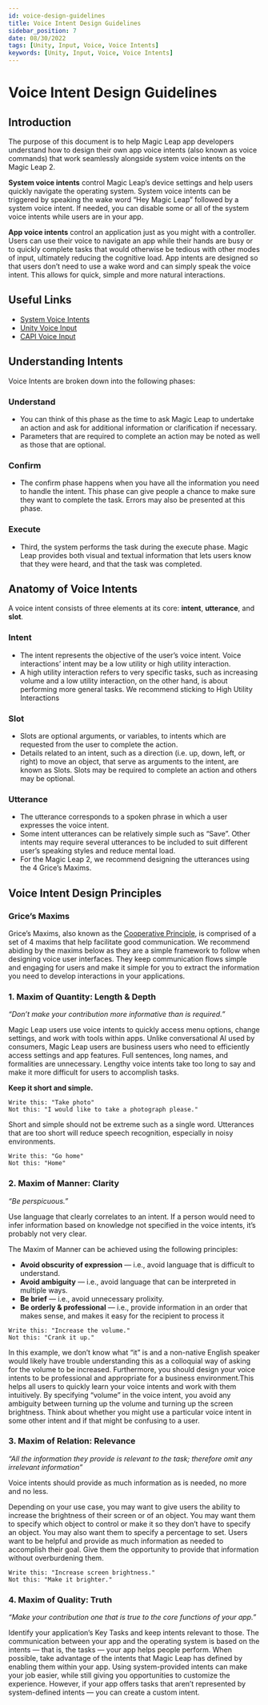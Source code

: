 ```yaml
---
id: voice-design-guidelines
title: Voice Intent Design Guidelines
sidebar_position: 7
date: 08/30/2022
tags: [Unity, Input, Voice, Voice Intents]
keywords: [Unity, Input, Voice, Voice Intents]
---
```


# Voice Intent Design Guidelines

## Introduction

The purpose of this document is to help Magic Leap app developers understand how to design their own app voice intents (also known as voice commands) that work seamlessly alongside system voice intents on the Magic Leap 2.

**System voice intents** control Magic Leap’s device settings and help users quickly navigate the operating system. System voice intents can be triggered by speaking the wake word “Hey Magic Leap” followed by a system voice intent. If needed, you can disable some or all of the system voice intents while users are in your app.

**App voice intents** control an application just as you might with a controller. Users can use their voice to navigate an app while their hands are busy or to quickly complete tasks that would otherwise be tedious with other modes of input, ultimately reducing the cognitive load. App intents are designed so that users don’t need to use a wake word and can simply speak the voice intent. This allows for quick, simple and more natural interactions.

## Useful Links

- [System Voice Intents](/docs/guides/features/voice-commands)
- [Unity Voice Input](/docs/guides/unity/input/voice-intents/voice-intents-overview.md)
- [CAPI Voice Input](/docs/api-ref/api/Modules/group___input/struct_m_l_voice_intent_settings.md)

## Understanding Intents

Voice Intents are broken down into the following phases:

### Understand

- You can think of this phase as the time to ask Magic Leap to undertake an action and ask for additional information or clarification if necessary.
- Parameters that are required to complete an action may be noted as well as those that are optional.

### Confirm

- The confirm phase happens when you have all the information you need to handle the intent. This phase can give people a chance to make sure they want to complete the task. Errors may also be presented at this phase.

### Execute

- Third, the system performs the task during the execute phase. Magic Leap provides both visual and textual information that lets users know that they were heard, and that the task was completed.

## Anatomy of Voice Intents

A voice intent consists of three elements at its core: **intent**, **utterance**, and **slot**.

### Intent

- The intent represents the objective of the user’s voice intent. Voice interactions’ intent may be a low utility or high utility interaction.
- A high utility interaction refers to very specific tasks, such as increasing volume and a low utility interaction, on the other hand, is about performing more general tasks. We recommend sticking to High Utility Interactions

### Slot

- Slots are optional arguments, or variables, to intents which are requested from the user to complete the action.
- Details related to an intent, such as a direction (i.e. up, down, left, or right) to move an object, that serve as arguments to the intent, are known as Slots. Slots may be required to complete an action and others may be optional.

### Utterance

- The utterance corresponds to a spoken phrase in which a user expresses the voice intent.
- Some intent utterances can be relatively simple such as “Save”. Other intents may require several utterances to be included to suit different user’s speaking styles and reduce mental load.
- For the Magic Leap 2, we recommend designing the utterances using the 4 Grice’s Maxims.

## Voice Intent Design Principles

### Grice’s Maxims

Grice’s Maxims, also known as the [Cooperative Principle](https://en.wikipedia.org/wiki/Cooperative_principle), is comprised of a set of 4 maxims that help facilitate good communication. We recommend abiding by the maxims below as they are a simple framework to follow when designing voice user interfaces. They keep communication flows simple and engaging for users and make it simple for you to extract the information you need to develop interactions in your applications.

### 1. Maxim of Quantity: Length & Depth

_“Don’t make your contribution more informative than is required.”_

Magic Leap users use voice intents to quickly access menu options, change settings, and work with tools within apps. Unlike conversational AI used by consumers, Magic Leap users are business users who need to efficiently access settings and app features. Full sentences, long names, and formalities are unnecessary. Lengthy voice intents take too long to say and make it more difficult for users to accomplish tasks.

**Keep it short and simple.**

```
Write this: "Take photo"
Not this: "I would like to take a photograph please."
```

Short and simple should not be extreme such as a single word. Utterances that are too short will reduce speech recognition, especially in noisy environments.

```
Write this: "Go home"
Not this: "Home"
```

### 2. Maxim of Manner: Clarity

_“Be perspicuous.”_

Use language that clearly correlates to an intent. If a person would need to infer information based on knowledge not specified in the voice intents, it’s probably not very clear.

The Maxim of Manner can be achieved using the following principles:

- **Avoid obscurity of expression** — i.e., avoid language that is difficult to understand.
- **Avoid ambiguity** — i.e., avoid language that can be interpreted in multiple ways.
- **Be brief** — i.e., avoid unnecessary prolixity.
- **Be orderly & professional** — i.e., provide information in an order that makes sense, and makes it easy for the recipient to process it

```
Write this: "Increase the volume."
Not this: "Crank it up."
```

In this example, we don’t know what “it” is and a non-native English speaker would likely have trouble understanding this as a colloquial way of asking for the volume to be increased. Furthermore, you should design your voice intents to be professional and appropriate for a business environment.This helps all users to quickly learn your voice intents and work with them intuitively. By specifying “volume” in the voice intent, you avoid any ambiguity between turning up the volume and turning up the screen brightness. Think about whether you might use a particular voice intent in some other intent and if that might be confusing to a user.

### 3. Maxim of Relation: Relevance

_“All the information they provide is relevant to the task; therefore omit any irrelevant information”_

Voice intents should provide as much information as is needed, no more and no less.

Depending on your use case, you may want to give users the ability to increase the brightness of their screen or of an object. You may want them to specify which object to control or make it so they don’t have to specify an object. You may also want them to specify a percentage to set. Users want to be helpful and provide as much information as needed to accomplish their goal. Give them the opportunity to provide that information without overburdening them.

```
Write this: "Increase screen brightness."
Not this: "Make it brighter."
```

### 4. Maxim of Quality: Truth

_“Make your contribution one that is true to the core functions of your app.”_

Identify your application’s Key Tasks and keep intents relevant to those. The communication between your app and the operating system is based on the intents — that is, the tasks — your app helps people perform. When possible, take advantage of the intents that Magic Leap has defined by enabling them within your app. Using system-provided intents can make your job easier, while still giving you opportunities to customize the experience. However, if your app offers tasks that aren’t represented by system-defined intents — you can create a custom intent.

